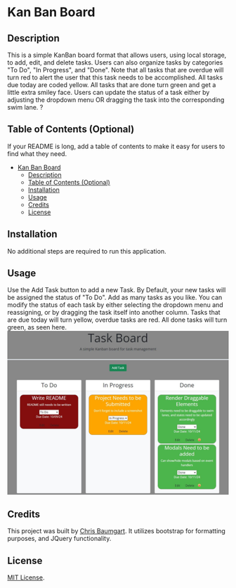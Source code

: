 # Kan Ban Board

## Description

This is a simple KanBan board format that allows users, using local storage, to add, edit, and delete tasks. Users can also organize tasks by categories "To Do", "In Progress", and "Done". Note that all tasks that are overdue will turn red to alert the user that this task needs to be accomplished. All tasks due today are coded yellow. All tasks that are done turn green and get a little extra smiley face. Users can update the status of a task either by adjusting the dropdown menu OR dragging the task into the corresponding swim lane.
?

## Table of Contents (Optional)

If your README is long, add a table of contents to make it easy for users to find what they need.

- [Kan Ban Board](#kan-ban-board)
  - [Description](#description)
  - [Table of Contents (Optional)](#table-of-contents-optional)
  - [Installation](#installation)
  - [Usage](#usage)
  - [Credits](#credits)
  - [License](#license)

## Installation

No additional steps are required to run this application.

## Usage

Use the Add Task button to add a new Task. By Default, your new tasks will be assigned the status of "To Do". Add as many tasks as you like. You can modify the status of each task by either selecting the dropdown menu and reassigning, or by dragging the task itself into another column. Tasks that are due today will turn yellow, overdue tasks are red. All done tasks will turn green, as seen here.
![here](assets/images/KanBan%20board%20usage.jpg)

## Credits

This project was built by [Chris Baumgart](https://github.com/cbaumgart004). It utilizes bootstrap for formatting purposes, and JQuery functionality.

## License

[MIT License](https://github.com/cbaumgart004/kanBanBoard/blob/main/LICENSE).
